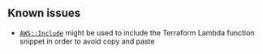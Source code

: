 ## Known issues

 - [`AWS::Include`](http://docs.aws.amazon.com/AWSCloudFormation/latest/UserGuide/create-reusable-transform-function-snippets-and-add-to-your-template-with-aws-include-transform.html) might be used to include the Terraform Lambda function snippet in order to avoid copy and paste